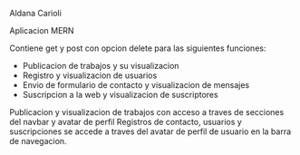 Aldana Carioli

Aplicacion MERN

Contiene get y post con opcion delete para las siguientes funciones:

- Publicacion de trabajos y su visualizacion
- Registro y visualizacion de usuarios
- Envio de formulario de contacto y visualizacion de mensajes
- Suscripcion a la web y visualizacion de suscriptores

Publicacion y visualizacion de trabajos con acceso a traves de secciones del navbar y avatar de perfil
Registros de contacto, usuarios y suscripciones se accede a traves del avatar de perfil de usuario en la barra de navegacion.
